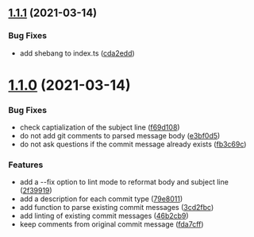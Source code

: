 ## [1.1.1](https://github.com/jvanbruegge/commithelper/compare/1.1.0...1.1.1) (2021-03-14)


### Bug Fixes

* add shebang to index.ts ([cda2edd](https://github.com/jvanbruegge/commithelper/commit/cda2edd260db302e6fcb3ddbe1344532dd32912b))



# [1.1.0](https://github.com/jvanbruegge/commithelper/compare/1.1.0...1.1.1) (2021-03-14)


### Bug Fixes

* check captialization of the subject line ([f69d108](https://github.com/jvanbruegge/commithelper/commit/f69d108096d69792df48afb5cdfe48ca517292f9))
* do not add git comments to parsed message body ([e3bf0d5](https://github.com/jvanbruegge/commithelper/commit/e3bf0d50f95d236eea4e85e0f2206822f238af7f))
* do not ask questions if the commit message already exists ([fb3c69c](https://github.com/jvanbruegge/commithelper/commit/fb3c69ce1d036d362742fde9a20c6784bdd9e70d))


### Features

* add a --fix option to lint mode to reformat body and subject line ([2f39919](https://github.com/jvanbruegge/commithelper/commit/2f3991977d743ea4292326599ec27aa3ca2d4e79))
* add a description for each commit type ([79e8011](https://github.com/jvanbruegge/commithelper/commit/79e801118572454b2c0c6b8c229633f280491dd7))
* add function to parse existing commit messages ([3cd2fbc](https://github.com/jvanbruegge/commithelper/commit/3cd2fbcbae73618be3eeab5a3265641a6ad83b35))
* add linting of existing commit messages ([46b2cb9](https://github.com/jvanbruegge/commithelper/commit/46b2cb9926dffbc028b3daf915cfeb543bf48274))
* keep comments from original commit message ([fda7cff](https://github.com/jvanbruegge/commithelper/commit/fda7cffe54b675da462328488c57abb3f9f7f300))

